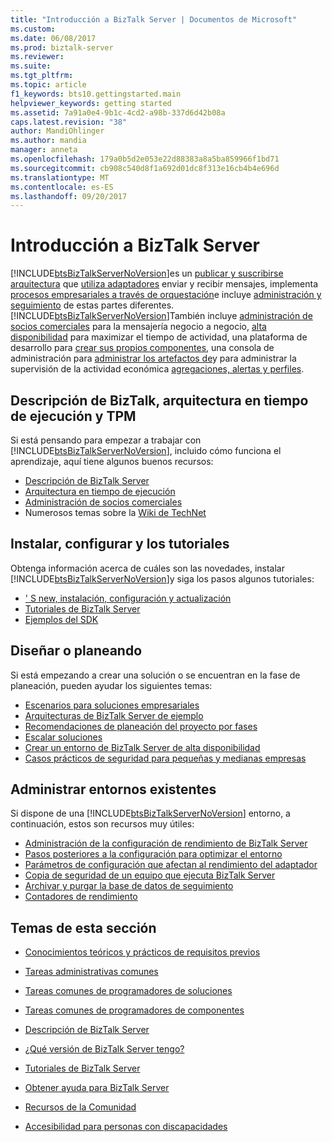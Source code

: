 ```yaml
---
title: "Introducción a BizTalk Server | Documentos de Microsoft"
ms.custom: 
ms.date: 06/08/2017
ms.prod: biztalk-server
ms.reviewer: 
ms.suite: 
ms.tgt_pltfrm: 
ms.topic: article
f1_keywords: bts10.gettingstarted.main
helpviewer_keywords: getting started
ms.assetid: 7a91a0e4-9b1c-4cd2-a98b-337d6d42b08a
caps.latest.revision: "38"
author: MandiOhlinger
ms.author: mandia
manager: anneta
ms.openlocfilehash: 179a0b5d2e053e22d88383a8a5ba859966f1bd71
ms.sourcegitcommit: cb908c540d8f1a692d01dc8f313e16cb4b4e696d
ms.translationtype: MT
ms.contentlocale: es-ES
ms.lasthandoff: 09/20/2017
---
```

# <a name="getting-started-with-biztalk-server"></a>Introducción a BizTalk Server
[!INCLUDE[btsBizTalkServerNoVersion](../includes/btsbiztalkservernoversion-md.md)]es un [publicar y suscribirse arquitectura](../core/publish-and-subscribe-architecture.md) que [utiliza adaptadores](../core/using-adapters.md) enviar y recibir mensajes, implementa [procesos empresariales a través de orquestación](../core/defining-business-processes.md)e incluye [administración y seguimiento](../core/management-and-tracking-architecture.md) de estas partes diferentes. [!INCLUDE[btsBizTalkServerNoVersion](../includes/btsbiztalkservernoversion-md.md)]También incluye [administración de socios comerciales](../core/trading-partner-management-using-biztalk-server.md) para la mensajería negocio a negocio, [alta disponibilidad](../core/planning-for-high-availability3.md) para maximizar el tiempo de actividad, una plataforma de desarrollo para [crear sus propios componentes](../core/developing-custom-components.md), una consola de administración para [administrar los artefactos de](../core/operational-and-administrative-tasks-in-your-biztalk-environment.md)y para administrar la supervisión de la actividad económica [agregaciones, alertas y perfiles](../core/using-business-activity-monitoring.md).

## <a name="understanding-biztalk-runtime-architecture-and-tpm"></a>Descripción de BizTalk, arquitectura en tiempo de ejecución y TPM
Si está pensando para empezar a trabajar con [!INCLUDE[btsBizTalkServerNoVersion](../includes/btsbiztalkservernoversion-md.md)], incluido cómo funciona el aprendizaje, aquí tiene algunos buenos recursos: 

* [Descripción de BizTalk Server](../core/understanding-biztalk-server.md)
* [Arquitectura en tiempo de ejecución](../core/runtime-architecture.md)
* [Administración de socios comerciales](../core/trading-partner-management-using-biztalk-server.md)
* Numerosos temas sobre la [Wiki de TechNet](http://social.technet.microsoft.com/wiki/contents/articles/2240.biztalk-server-resources-on-the-technet-wiki.aspx)

## <a name="install-configure-and-tutorials"></a>Instalar, configurar y los tutoriales
Obtenga información acerca de cuáles son las novedades, instalar [!INCLUDE[btsBizTalkServerNoVersion](../includes/btsbiztalkservernoversion-md.md)]y siga los pasos algunos tutoriales: 
  
* [' S new, instalación, configuración y actualización](../install-and-config-guides/biztalk-server-what-s-new-installation-configuration-and-upgrade.md)  
* [Tutoriales de BizTalk Server](../core/biztalk-server-tutorials.md)
* [Ejemplos del SDK](../core/samples-in-the-sdk.md)

## <a name="architecting-or-planning"></a>Diseñar o planeando
Si está empezando a crear una solución o se encuentran en la fase de planeación, pueden ayudar los siguientes temas: 

* [Escenarios para soluciones empresariales](../core/scenarios-for-business-solutions.md)
* [Arquitecturas de BizTalk Server de ejemplo](../core/sample-biztalk-server-architectures.md)
* [Recomendaciones de planeación del proyecto por fases](../core/project-planning-recommendations-by-phase.md)
* [Escalar soluciones](../core/scaling-your-solutions.md)
* [Crear un entorno de BizTalk Server de alta disponibilidad](../core/creating-a-highly-available-biztalk-server-environment.md)
* [Casos prácticos de seguridad para pequeñas y medianas empresas](../core/security-case-studies-for-small-to-medium-sized-companies.md)

## <a name="manage-existing-environments"></a>Administrar entornos existentes
Si dispone de una [!INCLUDE[btsBizTalkServerNoVersion](../includes/btsbiztalkservernoversion-md.md)] entorno, a continuación, estos son recursos muy útiles: 

* [Administración de la configuración de rendimiento de BizTalk Server](../core/managing-biztalk-server-performance-settings.md)
* [Pasos posteriores a la configuración para optimizar el entorno](../install-and-config-guides/post-configuration-steps-to-optimize-your-environment.md)
* [Parámetros de configuración que afectan al rendimiento del adaptador](../core/configuration-parameters-that-affect-adapter-performance.md)
* [Copia de seguridad de un equipo que ejecuta BizTalk Server](../core/backing-up-a-computer-running-biztalk-server.md)
* [Archivar y purgar la base de datos de seguimiento](../core/archiving-and-purging-the-biztalk-tracking-database.md)
* [Contadores de rendimiento](../core/performance-counters.md)

 
## <a name="topics-in-this-section"></a>Temas de esta sección  
  
-   [Conocimientos teóricos y prácticos de requisitos previos](../core/prerequisite-skills-and-knowledge5.md)  
  
-   [Tareas administrativas comunes](../core/common-administrative-tasks4.md)  
  
-   [Tareas comunes de programadores de soluciones](../core/common-solution-developer-tasks.md)  
  
-   [Tareas comunes de programadores de componentes](../core/common-component-developer-tasks.md)  
  
-   [Descripción de BizTalk Server](../core/understanding-biztalk-server.md)  
  
-   [¿Qué versión de BizTalk Server tengo?](../core/what-version-of-biztalk-server-do-i-have.md)  
  
-   [Tutoriales de BizTalk Server](../core/biztalk-server-tutorials.md)  
  
-   [Obtener ayuda para BizTalk Server](../core/getting-biztalk-server-assistance.md)  
  
-   [Recursos de la Comunidad](../core/community-resources5.md)  
  
-   [Accesibilidad para personas con discapacidades](../core/accessibility-for-people-with-disabilities1.md)